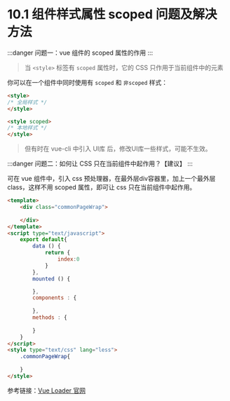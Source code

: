 # 10.1 组件样式属性 scoped 问题及解决方法

:::danger 问题一：vue 组件的 scoped 属性的作用
:::

>当 `<style>` 标签有 `scoped` 属性时，它的 CSS 只作用于当前组件中的元素

你可以在一个组件中同时使用有 `scoped` 和 `非scoped` 样式：

```html
<style>
/* 全局样式 */
</style>

<style scoped>
/* 本地样式 */
</style>
```

>但有时在 vue-cli 中引入 UI库 后，修改UI库一些样式，可能不生效。

:::danger 问题二：如何让 CSS 只在当前组件中起作用？【建议】
:::

可在 vue 组件中，引入 css 预处理器，在最外层div容器里，加上一个最外层 class，这样不用 scoped 属性，即可让 css 只在当前组件中起作用。

```html
<template>
	<div class="commonPageWrap">
		
	</div>
</template>
<script type="text/javascript">
	export default{
		data () {
			return {
				index:0
			}
		},
		mounted () {

		},
		components : {
			
		},
		methods : {
			
		}
	}
</script>
<style type="text/css" lang="less">
	.commonPageWrap{
    	
    }
</style>
```

参考链接：[Vue Loader 官网](https://vue-loader.vuejs.org/zh/guide/scoped-css.html)